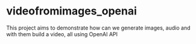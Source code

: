 # videofromimages_openai
This project aims to demonstrate how can we generate images, audio and with them build a video, all using OpenAI API
